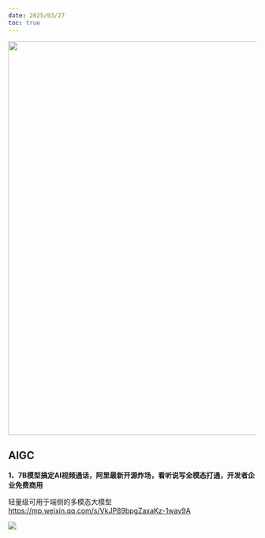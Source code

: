 ```yaml
---
date: 2025/03/27
toc: true
---
```


<img src="http://picture-uploader.oss-cn-guangzhou.aliyuncs.com/images/579e0e482afbc6c704a8ef10a8a8d486.jpg" width="800" />

## AIGC
**1、7B模型搞定AI视频通话，阿里最新开源炸场，看听说写全模态打通，开发者企业免费商用**

轻量级可用于端侧的多模态大模型<https://mp.weixin.qq.com/s/VkJP89bpgZaxaKz-1wav9A>

![](http://picture-uploader.oss-cn-guangzhou.aliyuncs.com/images/579e0e482afbc6c704a8ef10a8a8d486.jpg)

